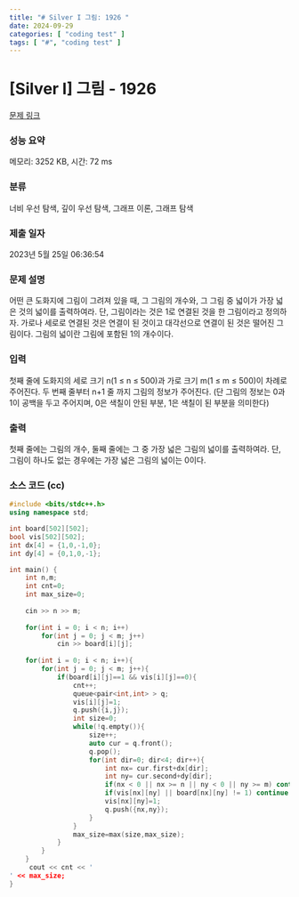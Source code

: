 ```yaml
---
title: "# Silver I 그림: 1926 "
date: 2024-09-29
categories: [ "coding test" ]
tags: [ "#", "coding test" ]
---
```


# [Silver I] 그림 - 1926 

[문제 링크](https://www.acmicpc.net/problem/1926) 

### 성능 요약

메모리: 3252 KB, 시간: 72 ms

### 분류

너비 우선 탐색, 깊이 우선 탐색, 그래프 이론, 그래프 탐색

### 제출 일자

2023년 5월 25일 06:36:54

### 문제 설명

<p>어떤 큰 도화지에 그림이 그려져 있을 때, 그 그림의 개수와, 그 그림 중 넓이가 가장 넓은 것의 넓이를 출력하여라. 단, 그림이라는 것은 1로 연결된 것을 한 그림이라고 정의하자. 가로나 세로로 연결된 것은 연결이 된 것이고 대각선으로 연결이 된 것은 떨어진 그림이다. 그림의 넓이란 그림에 포함된 1의 개수이다.</p>

### 입력 

 <p>첫째 줄에 도화지의 세로 크기 n(1 ≤ n ≤ 500)과 가로 크기 m(1 ≤ m ≤ 500)이 차례로 주어진다. 두 번째 줄부터 n+1 줄 까지 그림의 정보가 주어진다. (단 그림의 정보는 0과 1이 공백을 두고 주어지며, 0은 색칠이 안된 부분, 1은 색칠이 된 부분을 의미한다)</p>

### 출력 

 <p>첫째 줄에는 그림의 개수, 둘째 줄에는 그 중 가장 넓은 그림의 넓이를 출력하여라. 단, 그림이 하나도 없는 경우에는 가장 넓은 그림의 넓이는 0이다.</p>


### 소스 코드 (cc)
```cc
#include <bits/stdc++.h>
using namespace std;

int board[502][502]; 
bool vis[502][502]; 
int dx[4] = {1,0,-1,0};
int dy[4] = {0,1,0,-1}; 

int main() {
    int n,m;
    int cnt=0;
    int max_size=0;
    
    cin >> n >> m;
    
    for(int i = 0; i < n; i++)
        for(int j = 0; j < m; j++)
            cin >> board[i][j];
    
    for(int i = 0; i < n; i++){
        for(int j = 0; j < m; j++){
            if(board[i][j]==1 && vis[i][j]==0){
                cnt++;
                queue<pair<int,int> > q;
                vis[i][j]=1;
                q.push({i,j});
                int size=0;
                while(!q.empty()){
                    size++;
                    auto cur = q.front();
                    q.pop();
                    for(int dir=0; dir<4; dir++){
                        int nx= cur.first+dx[dir];
                        int ny= cur.second+dy[dir];
                        if(nx < 0 || nx >= n || ny < 0 || ny >= m) continue;
                        if(vis[nx][ny] || board[nx][ny] != 1) continue; 
                        vis[nx][ny]=1;
                        q.push({nx,ny});
                    }
                }
                max_size=max(size,max_size);
            }
        }
    }
     cout << cnt << '
' << max_size;
}
```
